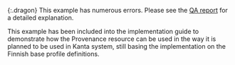 {:.dragon}
This example has numerous errors. Please see the
[QA report](file:///Users/mikael/GitHub/finnish-base-profiles/output/qa.html#_Users_mikael_GitHub_finnish-base-profiles_input_examples_VIRHE2_KELABASELISAYKSET-Provenance-custodian-public-healthcare)
for a detailed explanation.

This example has been included into the implementation guide to demonstrate how the Provenance
resource can be used in the way it is planned to be used in Kanta system, still basing the
implementation on the Finnish base profile definitions.
